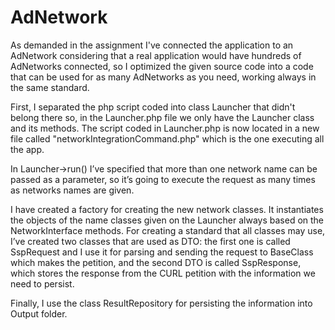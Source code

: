# AdNetwork

As demanded in the assignment I've connected the application to an AdNetwork considering that a real application would have hundreds of AdNetworks connected, so I optimized the given source code into a code that can be used for as many AdNetworks as you need, working always in the same standard.

First, I separated the php script coded into class Launcher that didn't belong there so, in the Launcher.php file we only have the Launcher class and its methods.
The script coded in Launcher.php is now located in a new file called "networkIntegrationCommand.php" which is the one executing all the app.

In Launcher->run() I’ve specified that more than one network name can be passed as a parameter, so it’s going to execute the request as many times as networks names are given.

I have created a factory for creating the new network classes. It instantiates the objects of the name classes given on the Launcher always based on the NetworkInterface methods.
For creating a standard that all classes may use, I’ve created two classes that are used as DTO: the first one is called SspRequest and I use it for parsing and sending the request to BaseClass which makes the petition, and the second DTO is called SspResponse, which stores the response from the CURL petition with the information we need to persist.

Finally, I use the class ResultRepository for persisting the information into Output folder.
